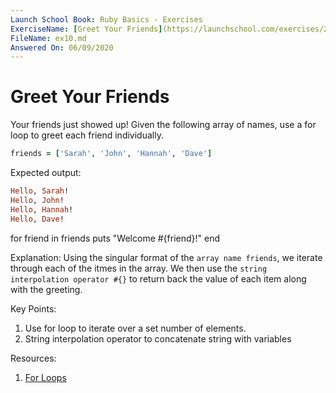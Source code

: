 ```yaml
---
Launch School Book: Ruby Basics - Exercises
ExerciseName: [Greet Your Friends](https://launchschool.com/exercises/2c75e278)
FileName: ex10.md
Answered On: 06/09/2020
---
```


# Greet Your Friends

Your friends just showed up! Given the following array of names, use a for loop 
to greet each friend individually.

```ruby
friends = ['Sarah', 'John', 'Hannah', 'Dave']
```

Expected output:

```ruby
Hello, Sarah!
Hello, John!
Hello, Hannah!
Hello, Dave!
```

for friend in friends
   puts "Welcome #{friend}!"
end


Explanation:
Using the singular format of the `array name friends`, we iterate through
each of the itmes in the array.  We then use the `string interpolation operator #{}`
to return back the value of each item along with the greeting.


Key Points: 
1. Use for loop to iterate over a set number of elements.
2. String interpolation operator to concatenate string with variables

    
Resources:
1. [For Loops](https://launchschool.com/books/ruby/read/loops_iterators#forloops)

